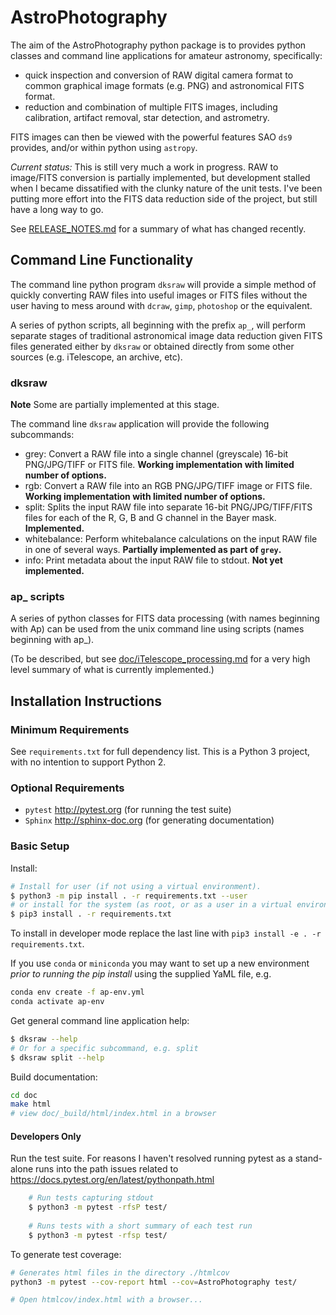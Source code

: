 # AstroPhotography

The aim of the AstroPhotography python package is to provides python 
classes and command line applications for amateur astronomy, specifically:

- quick inspection and conversion of RAW digital camera format to common 
  graphical image formats (e.g. PNG) and astronomical FITS format.
- reduction and combination of multiple FITS images, including calibration,
  artifact removal, star detection, and astrometry.

FITS images can then be viewed with the powerful features SAO `ds9`
provides, and/or within python using `astropy`.

*Current status:* This is still very much a work in progress. RAW to 
image/FITS conversion is partially implemented, but development stalled
when I became dissatified with the clunky nature of the unit tests. I've
been putting more effort into the FITS data reduction side of the project,
but still have a long way to go.

See [RELEASE_NOTES.md](RELEASE_NOTES.md) for a summary of what has 
changed recently.

## Command Line Functionality

The command line python program `dksraw` will provide a simple method of
quickly converting RAW files into useful images or FITS files without 
the user having to mess around with `dcraw`, `gimp`, `photoshop` or 
the equivalent.

A series of python scripts, all beginning with the prefix `ap_`, will 
perform separate stages of traditional astronomical image data reduction
given FITS files generated either by `dksraw` or obtained directly
from some other sources (e.g. iTelescope, an archive, etc).

### dksraw

**Note** Some are partially implemented at this stage. 

The command line `dksraw` application will provide the following subcommands:
- grey: Convert a RAW file into a single channel (greyscale) 16-bit PNG/JPG/TIFF or 
        FITS file. **Working implementation with limited number of options.**
- rgb: Convert a RAW file into an RGB PNG/JPG/TIFF image or FITS file. 
  **Working implementation with limited number of options.**
- split: Splits the input RAW file into separate 16-bit PNG/JPG/TIFF/FITS 
  files for each of the R, G, B and G channel in the Bayer mask. **Implemented.**
- whitebalance: Perform whitebalance calculations on the input RAW file in one
                of several ways. **Partially implemented as part of `grey`.**
- info: Print metadata about the input RAW file to stdout.  **Not yet implemented.**

### ap_ scripts

A series of python classes for FITS data processing (with names beginning 
with Ap) can be used from the unix command line using scripts (names 
beginning with ap_).

(To be described, but see [doc/iTelescope_processing.md](doc/iTelescope_processing.md)
for a very high level summary of what is currently implemented.)

## Installation Instructions

### Minimum Requirements

See `requirements.txt` for full dependency list. This is a Python 3 
project, with no intention to support Python 2.

### Optional Requirements

- `pytest` http://pytest.org (for running the test suite)
- `Sphinx` http://sphinx-doc.org (for generating documentation)


### Basic Setup

Install:

```bash
# Install for user (if not using a virtual environment).
$ python3 -m pip install . -r requirements.txt --user
# or install for the system (as root, or as a user in a virtual environment).
$ pip3 install . -r requirements.txt
```

To install in developer mode replace the last line with 
`pip3 install -e . -r requirements.txt`.

If you use `conda` or `miniconda` you may want to set up a new
environment *prior to running the pip install* using the supplied
YaML file, e.g.
```bash
conda env create -f ap-env.yml
conda activate ap-env 
```

Get general command line application help:

```bash
$ dksraw --help
# Or for a specific subcommand, e.g. split
$ dksraw split --help
```

Build documentation:

```bash
cd doc
make html
# view doc/_build/html/index.html in a browser
```

#### Developers Only

Run the test suite. For reasons I haven't resolved running pytest as a stand-alone
runs into the path issues related to https://docs.pytest.org/en/latest/pythonpath.html

```bash
    # Run tests capturing stdout
    $ python3 -m pytest -rfsP test/
    
    # Runs tests with a short summary of each test run
    $ python3 -m pytest -rfsp test/
```

To generate test coverage:
```bash
# Generates html files in the directory ./htmlcov
python3 -m pytest --cov-report html --cov=AstroPhotography test/

# Open htmlcov/index.html with a browser...
```


